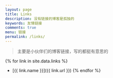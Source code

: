 ```yaml
---
layout: page
title: Links
description: 没有链接的博客是孤独的
keywords: 友情链接
comments: true
menu: 链接
permalink: /links/
---
```


> 主要是小伙伴们的博客链接，写的都挺有意思的

{% for link in site.data.links %}
* [{{ link.name }}]({{ link.url }})
{% endfor %}
